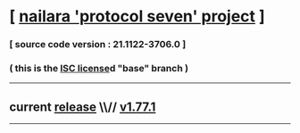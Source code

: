 
# [ [nailara 'protocol seven' project](http://nailara.network/) ]

### [ source code version : 21.1122-3706.0 ]

### ( this is the [ISC license](license)d "base" branch )
---
## current [release](https://github.com/taekiten/nailara/releases) \\\\// [v1.77.1](https://github.com/taekiten/nailara/releases/tag/v1.77.1)
---
